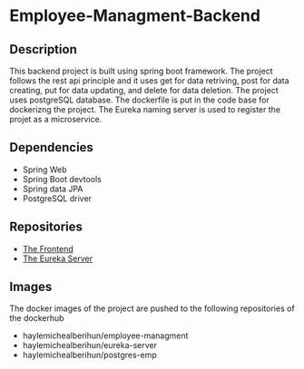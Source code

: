 # Employee-Managment-Backend

## Description
This backend project is built using spring boot framework. The project follows the rest api principle and it uses get for data retriving, post for data creating, 
put for data updating, and delete for data deletion. The project uses postgreSQL database. The dockerfile is put in the code base for dockerizng the project. 
The Eureka naming server is used to register the projet as a microservice. 

## Dependencies
* Spring Web
* Spring Boot devtools
* Spring data JPA
* PostgreSQL driver

## Repositories
* [The Frontend](https://github.com/Haylemicheal/Employee-managment-frontend.git)
* [The Eureka Server](https://github.com/Haylemicheal/Eureka-Server.git)

## Images
The docker images of the project are pushed to the following repositories of the dockerhub
  * haylemichealberihun/employee-managment
  * haylemichealberihun/eureka-server
  * haylemichealberihun/postgres-emp
  
